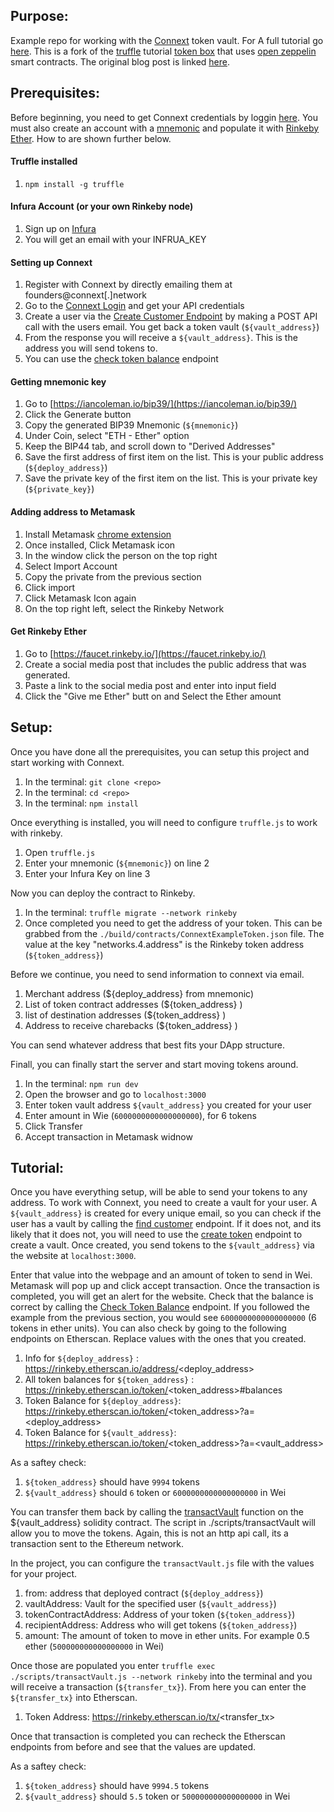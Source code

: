 Purpose:
------

Example repo for working with the [Connext](https://connext.network/) token vault. For A full tutorial go [here](). This is a fork of the [truffle](http://truffleframework.com/) tutorial [token box](https://github.com/truffle-box/tutorialtoken-box) that uses [open zeppelin](https://openzeppelin.org/) smart contracts. The original blog post is linked [here](http://truffleframework.com/tutorials/robust-smart-contracts-with-openzeppelin).

Prerequisites:
-----

Before beginning, you need to get Connext credentials by loggin [here](https://app.connext.network/login). You must also create an account with a [mnemonic](https://iancoleman.io/bip39/) and populate it with [Rinkeby Ether](https://faucet.rinkeby.io/). How to are shown further below.

#### Truffle installed

1. `npm install -g truffle`

#### Infura Account (or your own Rinkeby node)

1. Sign up on [Infura](https://infura.io/signup)
2. You will get an email with your INFRUA_KEY


#### Setting up Connext

1. Register with Connext by directly emailing them at founders@connext[.]network
2. Go to the [Connext Login](https://app.connext.network) and get your API credentials
3. Create a user via the [Create Customer Endpoint](https://connextproject.github.io/slate/?javascript#customer) by making a POST API call with the users email. You get back a token vault (`${vault_address}`)
3. From the response you will receive a `${vault_address}`. This is the address you will send tokens to.
4. You can use the [check token balance](https://connextproject.github.io/slate/?javascript#get-token-balance) endpoint

#### Getting mnemonic key

1. Go to [https://iancoleman.io/bip39/](https://iancoleman.io/bip39/)
2. Click the Generate button
3. Copy the generated BIP39 Mnemonic (`${mnemonic}`)
4. Under Coin, select "ETH - Ether" option
5. Keep the BIP44 tab, and scroll down to "Derived Addresses"
6. Save the first address of first item on the list. This is your public address (`${deploy_address}`)
7. Save the private key of the first item on the list. This is your private key (`${private_key}`)

#### Adding address to Metamask

1. Install Metamask [chrome extension](https://metamask.io/)
2. Once installed, Click Metamask icon
3. In the window click the person on the top right
4. Select Import Account
5. Copy the private from the previous section
6. Click import
7. Click Metamask Icon again
8. On the top right left, select the Rinkeby Network


#### Get Rinkeby Ether

1. Go to [https://faucet.rinkeby.io/](https://faucet.rinkeby.io/)
2. Create a social media post that includes the public address that was generated.
3. Paste a link to the social media post and enter into input field
4. Click the "Give me Ether" butt on and Select the Ether amount

Setup:
-----

Once you have done all the prerequisites, you can setup this project and start working with Connext.

1. In the terminal: `git clone <repo>`
2. In the terminal: `cd <repo>`
3. In the terminal: `npm install`

Once everything is installed, you will need to configure `truffle.js` to work with rinkeby.

1. Open `truffle.js`
2. Enter your mnemonic (`${mnemonic}`) on line 2
3. Enter your Infura Key on line 3

Now you can deploy the contract to Rinkeby.

1. In the terminal: `truffle migrate --network rinkeby`
2. Once completed you need to get the address of your token. This can be grabbed from the `./build/contracts/ConnextExampleToken.json` file. The value at the key "networks.4.address" is the Rinkeby token address (`${token_address}`)

Before we continue, you need to send information to connext via email.

1. Merchant address (${deploy_address} from mnemonic)
2. List of token contract addresses (${token_address} )
3. list of destination addresses (${token_address} )
4. Address to receive charebacks (${token_address} )

You can send whatever address that best fits your DApp structure.

Finall, you can finally start the server and start moving tokens around.

1. In the terminal: `npm run dev`
2. Open the browser and go to `localhost:3000`
3. Enter token vault address `${vault_address}` you created for your user
4. Enter amount in Wie (`6000000000000000000`), for 6 tokens
5. Click Transfer
6. Accept transaction in Metamask widnow

Tutorial:
------

Once you have everything setup, will be able to send your tokens to any address. To work with Connext, you need to create a vault for your user. A `${vault_address}` is created for every unique email, so you can check if the user has a vault by calling the [find customer](https://connextproject.github.io/slate/?javascript#find-customer) endpoint. If it does not, and its likely that it does not, you will need to use the [create token](https://connextproject.github.io/slate/?javascript#create-customer) endpoint to create a vault. Once created, you send tokens to the `${vault_address}` via the website at `localhost:3000`.

Enter that value into the webpage and an amount of token to send in Wei. Metamask will pop up and click accept transaction. Once the transaction is completed, you will get an alert for the website. Check that the balance is correct by calling the [Check Token Balance](https://connextproject.github.io/slate/?javascript#get-token-balance) endpoint. If you followed the example from the previous section, you would see `6000000000000000000` (6 tokens in ether units). You can also check by going to the following endpoints on Etherscan. Replace values with the ones that you created.

1. Info for `${deploy_address}` : https://rinkeby.etherscan.io/address/<deploy_address>
2. All token balances for `${token_address}` : https://rinkeby.etherscan.io/token/<token_address>#balances
3. Token Balance for `${deploy_address}`: https://rinkeby.etherscan.io/token/<token_address>?a=<deploy_address>
4. Token Balance for `${vault_address}`: https://rinkeby.etherscan.io/token/<token_address>?a=<vault_address>

As a saftey check:

1. `${token_address}` should have `9994` tokens
2. `${vault_address}` should `6` token or `6000000000000000000` in Wei

You can transfer them back by calling the [transactVault](https://connextproject.github.io/slate/?javascript#transact-vault) function on the ${vault_address} solidity contract. The script in ./scripts/transactVault will allow you to move the tokens. Again, this is not an http api call, its a transaction sent to the Ethereum network.


In the project, you can configure the `transactVault.js` file with the values for your project.

1. from: address that deployed contract (`${deploy_address}`)
2. vaultAddress: Vault for the specified user (`${vault_address}`)
3. tokenContractAddress: Address of your token (`${token_address}`)
4. recipientAddress: Address who will get tokens (`${token_address}`)
5. amount: The amount of token to move in ether units. For example 0.5 ether (`500000000000000000` in Wei)

Once those are populated you enter `truffle exec ./scripts/transactVault.js --network rinkeby` into the terminal and you will receive a transaction (`${transfer_tx}`). From here you can enter the `${transfer_tx}` into Etherscan.

1. Token Address: https://rinkeby.etherscan.io/tx/<transfer_tx>

Once that transaction is completed you can recheck the Etherscan endpoints from before and see that the values are updated.

As a saftey check:

1. `${token_address}` should have `9994.5` tokens
2. `${vault_address}` should  `5.5` token or `500000000000000000` in Wei





